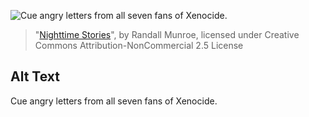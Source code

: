 ![Cue angry letters from all seven fans of Xenocide.](https://imgs.xkcd.com/comics/nighttime_stories.jpg)
> "[Nighttime Stories](https://xkcd.com/304/)", by Randall Munroe, licensed under Creative Commons Attribution-NonCommercial 2.5 License

## Alt Text
Cue angry letters from all seven fans of Xenocide.
